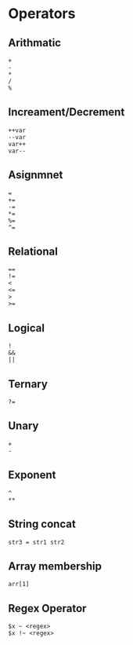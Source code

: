 # Operators

## Arithmatic
    +
    -
    *
    / 
    %

## Increament/Decrement
    ++var
    --var
    var++
    var--

## Asignmnet
    =
    +=
    -=
    *=
    %=
    ^=

## Relational
    ==
    !=
    <
    <=
    >
    >=

## Logical
    !
    &&
    ||

## Ternary 
    ?=

## Unary
    +
    -

## Exponent
    ^
    **

## String concat
    str3 = str1 str2

## Array membership
    arr[1]

## Regex Operator
    $x ~ <regex>
    $x !~ <regex>
